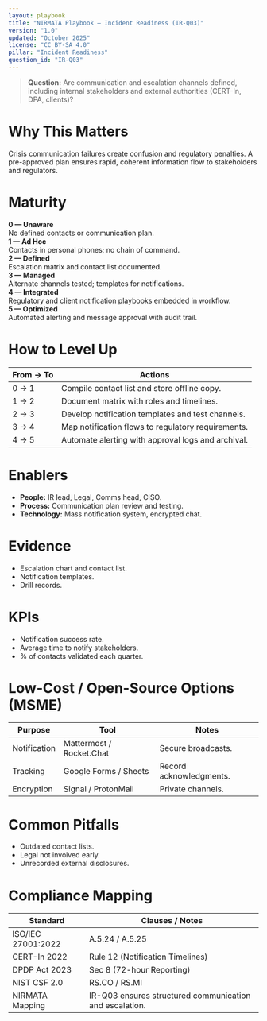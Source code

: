 ```yaml
---
layout: playbook
title: "NIRMATA Playbook — Incident Readiness (IR-Q03)"
version: "1.0"
updated: "October 2025"
license: "CC BY-SA 4.0"
pillar: "Incident Readiness"
question_id: "IR-Q03"
---
```


> **Question:** Are communication and escalation channels defined, including internal stakeholders and external authorities (CERT-In, DPA, clients)?  

# Why This Matters
Crisis communication failures create confusion and regulatory penalties. A pre-approved plan ensures rapid, coherent information flow to stakeholders and regulators.

# Maturity
<div class="levels-grid">
  <div class="level level-0"><strong>0 — Unaware</strong><br>No defined contacts or communication plan.</div>
  <div class="level level-1"><strong>1 — Ad Hoc</strong><br>Contacts in personal phones; no chain of command.</div>
  <div class="level level-2"><strong>2 — Defined</strong><br>Escalation matrix and contact list documented.</div>
  <div class="level level-3"><strong>3 — Managed</strong><br>Alternate channels tested; templates for notifications.</div>
  <div class="level level-4"><strong>4 — Integrated</strong><br>Regulatory and client notification playbooks embedded in workflow.</div>
  <div class="level level-5"><strong>5 — Optimized</strong><br>Automated alerting and message approval with audit trail.</div>
</div>

# How to Level Up

| From → To | Actions |
|---|---|
|0 → 1|Compile contact list and store offline copy.|
|1 → 2|Document matrix with roles and timelines.|
|2 → 3|Develop notification templates and test channels.|
|3 → 4|Map notification flows to regulatory requirements.|
|4 → 5|Automate alerting with approval logs and archival. |

# Enablers
- **People:** IR lead, Legal, Comms head, CISO.  
- **Process:** Communication plan review and testing.  
- **Technology:** Mass notification system, encrypted chat.

# Evidence
- Escalation chart and contact list.  
- Notification templates.  
- Drill records.

# KPIs
- Notification success rate.  
- Average time to notify stakeholders.  
- % of contacts validated each quarter.

# Low-Cost / Open-Source Options (MSME)

| Purpose | Tool | Notes |
|---|---|---|
|Notification|Mattermost / Rocket.Chat|Secure broadcasts.|
|Tracking|Google Forms / Sheets|Record acknowledgments.|
|Encryption|Signal / ProtonMail|Private channels.|

# Common Pitfalls
- Outdated contact lists.  
- Legal not involved early.  
- Unrecorded external disclosures.

# Compliance Mapping

| Standard | Clauses / Notes |
|---|---|
|ISO/IEC 27001:2022|A.5.24 / A.5.25|
|CERT-In 2022|Rule 12 (Notification Timelines)|
|DPDP Act 2023|Sec 8 (72-hour Reporting)|
|NIST CSF 2.0|RS.CO / RS.MI|
|NIRMATA Mapping|IR-Q03 ensures structured communication and escalation.|


